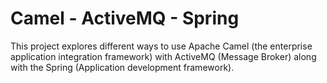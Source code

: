 # Camel - ActiveMQ - Spring

This project explores different ways to use Apache Camel (the enterprise application integration framework) with ActiveMQ 
(Message Broker) along with the Spring (Application development framework).

